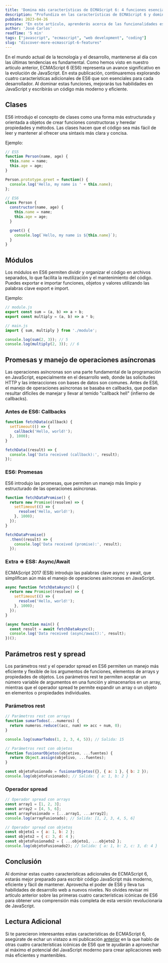 ```yaml
---
title: 'Domina más características de ECMAScript 6: 4 funciones esenciales para potenciar tu código JavaScript'
description: "Profundiza en las características de ECMAScript 6 y domina nuevas funciones para mejorar tus habilidades de codificación y optimizar tus proyectos de desarrollo web."
pubDate: 2023-04-26
preview: "En este artículo, aprenderás acerca de las funcionalidades esenciales de ECMAScript 6 y cómo el uso del JavaScript moderno puede permitirte desarrollar aplicaciones web más eficientes y sencillas de mantener."
author: 'José Carlos'
readTime: '5 min'
tags: ["javascript", "ecmascript", "web development", "coding"]
slug: "discover-more-ecmascript-6-features"
---
```


En el mundo actual de la tecnología y el desarrollo, mantenerse al día con las últimas tendencias es fundamental. Como hemos visto en nuestro artículo anterior, ECMAScript 6 (ES6) representa un avance significativo en la evolución de JavaScript. En esta publicación, continuaremos explorando cuatro características adicionales de ES6 que son esenciales para cada desarrollador. Al dominar estas funciones, mejorarás tus habilidades en JavaScript y escribirás un código más moderno y eficiente.

## Clases

ES6 introdujo el concepto de clases como una forma más estructurada y orientada a objetos de crear funciones constructoras y heredar propiedades y métodos. Las clases hacen que el código sea más fácil de leer y mantener al ofrecer una sintaxis más clara y concisa.

Ejemplo:
```javascript
// ES5
function Person(name, age) {
  this.name = name;
  this.age = age;
}

Person.prototype.greet = function() {
  console.log('Hello, my name is ' + this.name);
};

// ES6
class Person {
  constructor(name, age) {
    this.name = name;
    this.age = age;
  }

  greet() {
    console.log(`Hello, my name is ${this.name}`);
  }
}
```

## Módulos

Los módulos en ES6 permiten dividir y organizar el código en archivos separados, lo que facilita la reutilización y el mantenimiento del código. Puedes exportar e importar funciones, objetos y valores utilizando las palabras clave export e import.

Ejemplo:
```javascript
// module.js
export const sum = (a, b) => a + b;
export const multiply = (a, b) => a * b;

// main.js
import { sum, multiply } from './module';

console.log(sum(2, 3)); // 5
console.log(multiply(2, 3)); // 6
```

## Promesas y manejo de operaciones asíncronas

Las operaciones asíncronas son una parte fundamental de la programación en JavaScript, especialmente en el desarrollo web, donde las solicitudes HTTP y las interacciones con bases de datos son comunes. Antes de ES6, el manejo de operaciones asíncronas se basaba en callbacks, que podían resultar difíciles de manejar y llevar al temido "callback hell" (infierno de callbacks).

### Antes de ES6: Callbacks
```javascript
function fetchData(callback) {
  setTimeout(() => {
    callback('Hello, world!');
  }, 1000);
}

fetchData((result) => {
  console.log('Data received (callback):', result);
});
```

### ES6: Promesas
ES6 introdujo las promesas, que permiten un manejo más limpio y estructurado de las operaciones asíncronas.

```javascript
function fetchDataPromise() {
  return new Promise((resolve) => {
    setTimeout(() => {
      resolve('Hello, world!');
    }, 1000);
  });
}

fetchDataPromise()
  .then((result) => {
    console.log('Data received (promise):', result);
  });
```

### Extra => ES8: Async/Await
ECMAScript 2017 (ES8) introdujo las palabras clave async y await, que simplifican aún más el manejo de operaciones asíncronas en JavaScript.
```javascript
async function fetchDataAsync() {
  return new Promise((resolve) => {
    setTimeout(() => {
      resolve('Hello, world!');
    }, 1000);
  });
}

(async function main() {
  const result = await fetchDataAsync();
  console.log('Data received (async/await):', result);
})();
```

## Parámetros rest y spread

Los parámetros rest y el operador spread en ES6 permiten un manejo más eficiente y flexible de los argumentos de funciones, elementos de arrays y propiedades de objetos. Los parámetros rest te permiten aceptar un número variable de argumentos en una función y almacenarlos en un array, mientras que el operador spread te permite expandir un array o un objeto en elementos o propiedades individuales.

### Parámetros rest
```javascript
// Parámetros rest con arrays
function sumarTodos(...numeros) {
  return numeros.reduce((acc, num) => acc + num, 0);
}

console.log(sumarTodos(1, 2, 3, 4, 5)); // Salida: 15

// Parámetros rest con objetos
function fusionarObjetos(objetivo, ...fuentes) {
  return Object.assign(objetivo, ...fuentes);
}

const objetoFusionado = fusionarObjetos({}, { a: 1 }, { b: 2 });
console.log(objetoFusionado); // Salida: { a: 1, b: 2 }
```

### Operador spread
```javascript
// Operador spread con arrays
const array1 = [1, 2, 3];
const array2 = [4, 5, 6];
const arrayFusionado = [...array1, ...array2];
console.log(arrayFusionado); // Salida: [1, 2, 3, 4, 5, 6]

// Operador spread con objetos
const objeto1 = { a: 1, b: 2 };
const objeto2 = { c: 3, d: 4 };
const objetoFusionado2 = { ...objeto1, ...objeto2 };
console.log(objetoFusionado2); // Salida: { a: 1, b: 2, c: 3, d: 4 }

```

## Conclusión

Al dominar estas cuatro características adicionales de ECMAScript 6, estarás mejor preparado para escribir código JavaScript más moderno, eficiente y fácil de mantener. Aprovecha el poder de ES6 y lleva tus habilidades de desarrollo web a nuevos niveles. No olvides revisar mi artículo anterior sobre las primeras cuatro características icónicas de ES6 para obtener una comprensión más completa de esta versión revolucionaria de JavaScript.

## Lectura Adicional

Si te parecieron interesantes estas características de ECMAScript 6, asegúrate de echar un vistazo a mi publicación [anterior](https://josematico.com/blog/modern-javascript-4-iconic-ecmascript-6-features) en la que hablo de otras cuatro características icónicas de ES6 que te ayudarán a aprovechar al máximo el potencial del JavaScript moderno para crear aplicaciones web más eficientes y mantenibles.